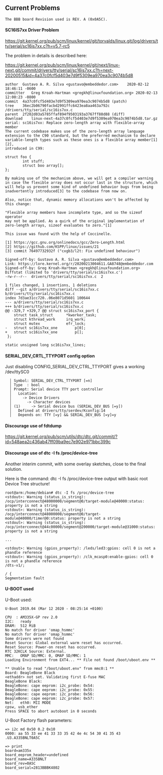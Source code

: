 ## Current Problems

	The BBB board Revision used is REV. A (0x0A5C).

#### SC16IS7xx Driver Problem
https://git.kernel.org/pub/scm/linux/kernel/git/torvalds/linux.git/log/drivers/tty/serial/sc16is7xx.c?h=v5.7-rc5

The problem in details is described here:

https://git.kernel.org/pub/scm/linux/kernel/git/next/linux-next.git/commit/drivers/tty/serial/sc16is7xx.c?h=next-20200515&id=4a37c0fcf5d403e7d9f5309ea970ea3c9074b5d8

```
author	Gustavo A. R. Silva <gustavo@embeddedor.com>	2020-02-12 18:46:11 -0600
committer	Greg Kroah-Hartman <gregkh@linuxfoundation.org>	2020-02-13 12:00:23 -0800
commit	4a37c0fcf5d403e7d9f5309ea970ea3c9074b5d8 (patch)
tree	36ec2b06790facbd2991ffc6423ea8aa463a792c /drivers/tty/serial/sc16is7xx.c
parent	2f202d03a5785ffaf894f9503193a3767ff88d88 (diff)
download	linux-next-4a37c0fcf5d403e7d9f5309ea970ea3c9074b5d8.tar.gz
serial: sc16is7xx: Replace zero-length array with flexible-array member
The current codebase makes use of the zero-length array language
extension to the C90 standard, but the preferred mechanism to declare
variable-length types such as these ones is a flexible array member[1][2],
introduced in C99:

struct foo {
        int stuff;
        struct boo array[];
};

By making use of the mechanism above, we will get a compiler warning
in case the flexible array does not occur last in the structure, which
will help us prevent some kind of undefined behavior bugs from being
inadvertently introduced[3] to the codebase from now on.

Also, notice that, dynamic memory allocations won't be affected by
this change:

"Flexible array members have incomplete type, and so the sizeof operator
may not be applied. As a quirk of the original implementation of
zero-length arrays, sizeof evaluates to zero."[1]

This issue was found with the help of Coccinelle.

[1] https://gcc.gnu.org/onlinedocs/gcc/Zero-Length.html
[2] https://github.com/KSPP/linux/issues/21
[3] commit 76497732932f ("cxgb3/l2t: Fix undefined behaviour")

Signed-off-by: Gustavo A. R. Silva <gustavo@embeddedor.com>
Link: https://lore.kernel.org/r/20200213004611.GA8748@embeddedor.com
Signed-off-by: Greg Kroah-Hartman <gregkh@linuxfoundation.org>
Diffstat (limited to 'drivers/tty/serial/sc16is7xx.c')
-rw-r--r--	drivers/tty/serial/sc16is7xx.c	2	

1 files changed, 1 insertions, 1 deletions
diff --git a/drivers/tty/serial/sc16is7xx.c b/drivers/tty/serial/sc16is7xx.c
index 7d3ae31cc720..06e8071d5601 100644
--- a/drivers/tty/serial/sc16is7xx.c
+++ b/drivers/tty/serial/sc16is7xx.c
@@ -329,7 +329,7 @@ struct sc16is7xx_port {
	struct task_struct		*kworker_task;
	struct kthread_work		irq_work;
	struct mutex			efr_lock;
-	struct sc16is7xx_one		p[0];
+	struct sc16is7xx_one		p[];
 };

static unsigned long sc16is7xx_lines;
```
#### SERIAL_DEV_CRTL_TTYPORT config option

Just disabling CONFIG_SERIAL_DEV_CTRL_TTYPORT gives a working /dev/ttySC0

	  │ Symbol: SERIAL_DEV_CTRL_TTYPORT [=n]
	  │ Type  : bool
	  │ Prompt: Serial device TTY port controller
	  │   Location:
	  │     -> Device Drivers
	  │       -> Character devices
	  │ (1)     -> Serial device bus (SERIAL_DEV_BUS [=y])
	  │   Defined at drivers/tty/serdev/Kconfig:14
	  │   Depends on: TTY [=y] && SERIAL_DEV_BUS [=y]=y

#### Discourage use of fdtdump
https://git.kernel.org/pub/scm/utils/dtc/dtc.git/commit/?id=548aea2c436ab47ff09ba9ec7e902e971bbc399c

#### Discourage use of dtc -I fs /proc/device-tree

Another interim commit, with some overlay sketches, close to the final solution.

Here is the command: dtc -I fs /proc/device-tree output with basic root Device Tree structure!

	root@arm:/home/debian# dtc -I fs /proc/device-tree
	<stdout>: Warning (status_is_string): /ocp/interconnect@48000000/segment@0/target-module@40000:status: property is not a string
	<stdout>: Warning (status_is_string): /ocp/interconnect@48000000/segment@0/target-module@40000/timer@0:status: property is not a string
	<stdout>: Warning (status_is_string): /ocp/interconnect@44c00000/segment@200000/target-module@31000:status: property is not a string

	...

	<stdout>: Warning (gpios_property): /leds/led3:gpios: cell 0 is not a phandle reference
	<stdout>: Warning (gpios_property): /clk_mcasp0:enable-gpios: cell 0 is not a phandle reference
	/dts-v1/;

	/ {
	Segmentation fault

#### U-BOOT used

U-Boot used:

	U-Boot 2019.04 (Mar 12 2020 - 08:25:14 +0100)

	CPU  : AM335X-GP rev 2.0
	I2C:   ready
	DRAM:  512 MiB
	No match for driver 'omap_hsmmc'
	No match for driver 'omap_hsmmc'
	Some drivers were not found
	Reset Source: Global external warm reset has occurred.
	Reset Source: Power-on reset has occurred.
	RTC 32KCLK Source: External.
	MMC:   OMAP SD/MMC: 0, OMAP SD/MMC: 1
	Loading Environment from EXT4... ** File not found /boot/uboot.env **

	** Unable to read "/boot/uboot.env" from mmc0:1 **
	Board: BeagleBone Black
	<ethaddr> not set. Validating first E-fuse MAC
	BeagleBone Black:
	BeagleBone: cape eeprom: i2c_probe: 0x54:
	BeagleBone: cape eeprom: i2c_probe: 0x55:
	BeagleBone: cape eeprom: i2c_probe: 0x56:
	BeagleBone: cape eeprom: i2c_probe: 0x57:
	Net:   eth0: MII MODE
	cpsw, usb_ether
	Press SPACE to abort autoboot in 0 seconds

U-Boot Factory flash parameters:

	=> i2c md 0x50 0.2 0x10
	0000: aa 55 33 ee 41 33 33 35 42 4e 4c 54 30 41 35 43    .U3.A335BNLT0A5C

	=> print
	board=am335x
	board_eeprom_header=undefined
	board_name=A335BNLT
	board_rev=0A5C
	board_serial=2813BBBK4802
